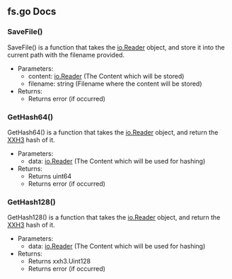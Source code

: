 ## fs.go Docs

### SaveFile()

SaveFile() is a function that takes the [io.Reader](https://pkg.go.dev/io#Reader) object, and store it into the current path with the filename provided.

- Parameters:
  - content: [io.Reader](https://pkg.go.dev/io#Reader) (The Content which will be stored)
  - filename: string (Filename where the content will be stored)
- Returns:
  - Returns error (if occurred)

### GetHash64()

GetHash64() is a function that takes the [io.Reader](https://pkg.go.dev/io#Reader) object, and return the [XXH3](http://www.xxhash.com/) hash of it.

- Parameters:
  - data: [io.Reader](https://pkg.go.dev/io#Reader) (The Content which will be used for hashing)
- Returns:
  - Returns uint64
  - Returns error (if occurred)

### GetHash128()

GetHash128() is a function that takes the [io.Reader](https://pkg.go.dev/io#Reader) object, and return the [XXH3](http://www.xxhash.com/) hash of it.

- Parameters:
  - data: [io.Reader](https://pkg.go.dev/io#Reader) (The Content which will be used for hashing)
- Returns:
  - Returns xxh3.Uint128
  - Returns error (if occurred)
